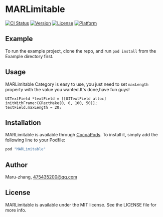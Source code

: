 # MARLimitable

[![CI Status](http://img.shields.io/travis/Maru-zhang/MARLimitable.svg?style=flat)](https://travis-ci.org/Maru-zhang/MARLimitable)
[![Version](https://img.shields.io/cocoapods/v/MARLimitable.svg?style=flat)](http://cocoapods.org/pods/MARLimitable)
[![License](https://img.shields.io/cocoapods/l/MARLimitable.svg?style=flat)](http://cocoapods.org/pods/MARLimitable)
[![Platform](https://img.shields.io/cocoapods/p/MARLimitable.svg?style=flat)](http://cocoapods.org/pods/MARLimitable)

## Example

To run the example project, clone the repo, and run `pod install` from the Example directory first.

## Usage

MARLimitable Category is easy to use, you just need to set `maxLength` property with the value you wanted.It's done,have fun guys!

```
UITextField *textField = [[UITextField alloc] initWithFrame:CGRectMake(0, 0, 100, 50)];
textField.maxLength = 20;
```

## Installation

MARLimitable is available through [CocoaPods](http://cocoapods.org). To install
it, simply add the following line to your Podfile:

```ruby
pod "MARLimitable"
```

## Author

Maru-zhang, 475435200@qq.com

## License

MARLimitable is available under the MIT license. See the LICENSE file for more info.
